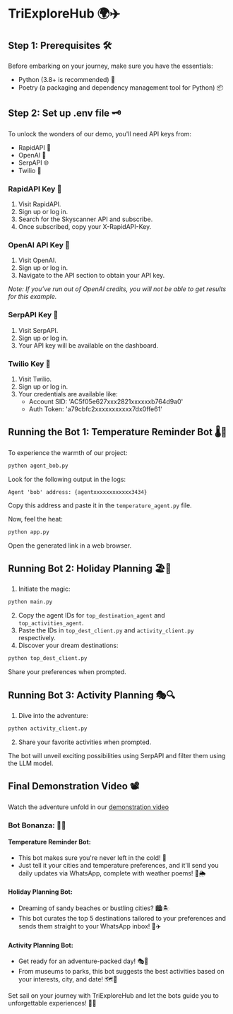 # TriExploreHub 🌍✈️

## Step 1: Prerequisites 🛠️
Before embarking on your journey, make sure you have the essentials:
- Python (3.8+ is recommended) 🐍
- Poetry (a packaging and dependency management tool for Python) 📦

## Step 2: Set up .env file 🗝️
To unlock the wonders of our demo, you'll need API keys from:
- RapidAPI 🚀
- OpenAI 🧠
- SerpAPI 🌐
- Twilio 📲

### RapidAPI Key 🔑
1. Visit RapidAPI.
2. Sign up or log in.
3. Search for the Skyscanner API and subscribe.
4. Once subscribed, copy your X-RapidAPI-Key.

### OpenAI API Key 🔑
1. Visit OpenAI.
2. Sign up or log in.
3. Navigate to the API section to obtain your API key.

*Note: If you’ve run out of OpenAI credits, you will not be able to get results for this example.*

### SerpAPI Key 🔑
1. Visit SerpAPI.
2. Sign up or log in.
3. Your API key will be available on the dashboard.

### Twilio Key 🔑
1. Visit Twilio.
2. Sign up or log in.
3. Your credentials are available like:
    - Account SID: 'AC5f05e627xxx2821xxxxxxb764d9a0'
    - Auth Token: 'a79cbfc2xxxxxxxxxxx7dx0ffe61'

## Running the Bot 1: Temperature Reminder Bot 🌡️📅
To experience the warmth of our project:
```bash
python agent_bob.py
```
Look for the following output in the logs:
```
Agent 'bob' address: {agentxxxxxxxxxxxx3434}
```
Copy this address and paste it in the `temperature_agent.py` file.

Now, feel the heat:
```bash
python app.py
```
Open the generated link in a web browser.

## Running Bot 2: Holiday Planning 🏖️🎉
1. Initiate the magic:
```bash
python main.py
```
2. Copy the agent IDs for `top_destination_agent` and `top_activities_agent`.
3. Paste the IDs in `top_dest_client.py` and `activity_client.py` respectively.
4. Discover your dream destinations:
```bash
python top_dest_client.py
```
Share your preferences when prompted.

## Running Bot 3: Activity Planning 🎭🔍
1. Dive into the adventure:
```bash
python activity_client.py
```
2. Share your favorite activities when prompted.

The bot will unveil exciting possibilities using SerpAPI and filter them using the LLM model.

## Final Demonstration Video 📽️ 
Watch the adventure unfold in our [demonstration video](https://drive.google.com/file/d/1fjxnweBMUnTpDDmstQrwxJVA5lk0njI-/view?usp=sharing)

### Bot Bonanza: 🤖🎉

#### Temperature Reminder Bot:
- This bot makes sure you're never left in the cold! 🥶
- Just tell it your cities and temperature preferences, and it'll send you daily updates via WhatsApp, complete with weather poems! 📱🌦️

#### Holiday Planning Bot:
- Dreaming of sandy beaches or bustling cities? 🏙️🏝️
- This bot curates the top 5 destinations tailored to your preferences and sends them straight to your WhatsApp inbox! 📲✈️

#### Activity Planning Bot:
- Get ready for an adventure-packed day! 🎭🌟
- From museums to parks, this bot suggests the best activities based on your interests, city, and date! 🗺️🎉

Set sail on your journey with TriExploreHub and let the bots guide you to unforgettable experiences! 🚀🌟
